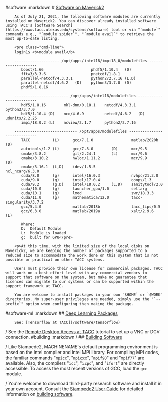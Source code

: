 #software
	:markdown
		# [Software on Maverick2](#software)

		As of July 21, 2021, the following software modules are currently installed on Maverick2. You can discover already installed software using TACC's [Software Search](https://www.tacc.utexas.edu/systems/software) tool or via "`module`" commands e.g., "`module spider`", "`module avail`" to retrieve the most up-to-date listing.

		<pre class="cmd-line">
		login1$ <b>module avail</b>

		-------------------- /opt/apps/intel18/impi18_0/modulefiles --------------------
		   boost/1.66                     phdf5/1.10.4   (D)
		   fftw3/3.3.6                    pnetcdf/1.8.1
		   parallel-netcdf/4.3.3.1        python2/2.7.16 (L,D)
		   parallel-netcdf/4.6.2   (D)    python3/3.7.0  (D)
		   phdf5/1.8.16

		------------------------ /opt/apps/intel18/modulefiles -------------------------
		   hdf5/1.8.16        mkl-dnn/0.18.1    netcdf/4.3.3.1        python3/3.7.0
		   hdf5/1.10.4 (D)    nco/4.6.9         netcdf/4.6.2   (D)    udunits/2.2.25
		   impi/18.0.2 (L)    ncview/2.1.7      python2/2.7.16

		---------------------------- /opt/apps/modulefiles -----------------------------
		   TACC          (L)      gcc/7.1.0                 matlab/2020b           (D)
		   autotools/1.2 (L)      gcc/7.3.0        (D)      mcr/9.5
		   cmake/3.8.2            git/2.24.1       (L)      mcr/9.6
		   cmake/3.10.2           hwloc/1.11.2              mcr/9.9                (D)
		   cmake/3.16.1  (L,D)    idev/1.5.5                ncl_ncarg/6.3.0
		   cuda/8.0      (g)      intel/16.0.3              nvhpc/21.3.0
		   cuda/9.0      (g)      intel/17.0.4              ooops/1.3
		   cuda/9.2      (g,D)    intel/18.0.2     (L,D)    sanitytool/2.0
		   cuda/10.0     (g)      launcher_gpu/1.0          settarg
		   cuda/10.1     (g)      lmod                      swr/18.3.3
		   cuda/11.0     (g)      mathematica/12.0          tacc-singularity/3.7.2
		   gcc/5.4.0              matlab/2018b              tacc_tips/0.5
		   gcc/6.3.0              matlab/2019a              xalt/2.9.6             (L)

		   Where:
		   D:  Default Module
		   L:  Module is loaded
		   g:  built for GPU</pre>

		<p>At this time, with the limited size of the local disks on Maverick2, we are keeping the number of packages supported to a reduced size to accommodate the work done on this system that is not possible or practical on other TACC systems.

		Users must provide their own license for commercial packages. TACC will work on a best effort level with any commercial vendors to support that software on the system, but make no guarantee that licences can migrate to our systems or can be supported within the support framework at TACC.

		You are welcome to install packages in your own `$HOME` or `$WORK` directories. No super-user privileges are needed, simply use the "`--prefix`" option when configuring then making the package.

#software-ml
	:markdown
		## [Deep Learning Packages](#software-ml)

		See: [Tensorflow at TACC](/software/tensorflow)


/	See the [Remote Desktop Access at TACC](/tutorials/remote-desktop-access) tutorial to set up a VNC or DCV connection.
#building
	:markdown
/		## [Building Software](#building)

/		Like Stampede2, MACHINENAME's default programming environment is based on the Intel compiler and Intel MPI library.  For compiling MPI codes, the familiar commands "`mpicc`", "`mpicxx`", "`mpif90`" and "`mpif77`" are available. Also, the compilers "`icc`", "`icpc`", and "`ifort`" are directly accessible. To access the most recent versions of GCC, load the `gcc` module.

/		You're welcome to download third-party research software and install it in your own account. Consult the [Stampede2 User Guide](STAMPEDE2) for detailed information on [building software](STAMPEDE2#building).  

